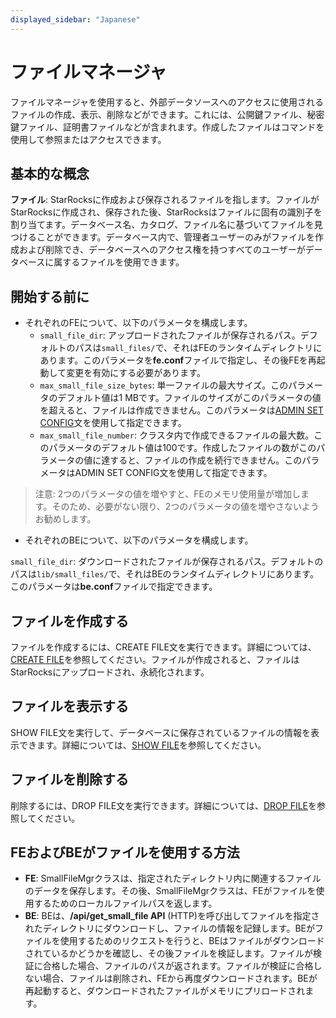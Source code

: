 ```yaml
---
displayed_sidebar: "Japanese"
---
```


# ファイルマネージャ

ファイルマネージャを使用すると、外部データソースへのアクセスに使用されるファイルの作成、表示、削除などができます。これには、公開鍵ファイル、秘密鍵ファイル、証明書ファイルなどが含まれます。作成したファイルはコマンドを使用して参照またはアクセスできます。

## 基本的な概念

**ファイル**: StarRocksに作成および保存されるファイルを指します。ファイルがStarRocksに作成され、保存された後、StarRocksはファイルに固有の識別子を割り当てます。データベース名、カタログ、ファイル名に基づいてファイルを見つけることができます。データベース内で、管理者ユーザーのみがファイルを作成および削除でき、データベースへのアクセス権を持つすべてのユーザーがデータベースに属するファイルを使用できます。

## 開始する前に

- それぞれのFEについて、以下のパラメータを構成します。
  - `small_file_dir`: アップロードされたファイルが保存されるパス。デフォルトのパスは`small_files/`で、それはFEのランタイムディレクトリにあります。このパラメータを**fe.conf**ファイルで指定し、その後FEを再起動して変更を有効にする必要があります。
  - `max_small_file_size_bytes`: 単一ファイルの最大サイズ。このパラメータのデフォルト値は1 MBです。ファイルのサイズがこのパラメータの値を超えると、ファイルは作成できません。このパラメータは[ADMIN SET CONFIG](../sql-reference/sql-statements/Administration/ADMIN_SET_CONFIG.md)文を使用して指定できます。
  - `max_small_file_number`: クラスタ内で作成できるファイルの最大数。このパラメータのデフォルト値は100です。作成したファイルの数がこのパラメータの値に達すると、ファイルの作成を続行できません。このパラメータはADMIN SET CONFIG文を使用して指定できます。

> 注意: 2つのパラメータの値を増やすと、FEのメモリ使用量が増加します。そのため、必要がない限り、2つのパラメータの値を増やさないようお勧めします。

- それぞれのBEについて、以下のパラメータを構成します。

`small_file_dir`: ダウンロードされたファイルが保存されるパス。デフォルトのパスは`lib/small_files/`で、それはBEのランタイムディレクトリにあります。このパラメータは**be.conf**ファイルで指定できます。

## ファイルを作成する

ファイルを作成するには、CREATE FILE文を実行できます。詳細については、[CREATE FILE](../sql-reference/sql-statements/Administration/CREATE_FILE.md)を参照してください。ファイルが作成されると、ファイルはStarRocksにアップロードされ、永続化されます。

## ファイルを表示する

SHOW FILE文を実行して、データベースに保存されているファイルの情報を表示できます。詳細については、[SHOW FILE](../sql-reference/sql-statements/Administration/SHOW_FILE.md)を参照してください。

## ファイルを削除する

削除するには、DROP FILE文を実行できます。詳細については、[DROP FILE](../sql-reference/sql-statements/Administration/DROP_FILE.md)を参照してください。

## FEおよびBEがファイルを使用する方法

- **FE**: SmallFileMgrクラスは、指定されたディレクトリ内に関連するファイルのデータを保存します。その後、SmallFileMgrクラスは、FEがファイルを使用するためのローカルファイルパスを返します。
- **BE**: BEは、**/api/get_small_file API** (HTTP)を呼び出してファイルを指定されたディレクトリにダウンロードし、ファイルの情報を記録します。BEがファイルを使用するためのリクエストを行うと、BEはファイルがダウンロードされているかどうかを確認し、その後ファイルを検証します。ファイルが検証に合格した場合、ファイルのパスが返されます。ファイルが検証に合格しない場合、ファイルは削除され、FEから再度ダウンロードされます。BEが再起動すると、ダウンロードされたファイルがメモリにプリロードされます。